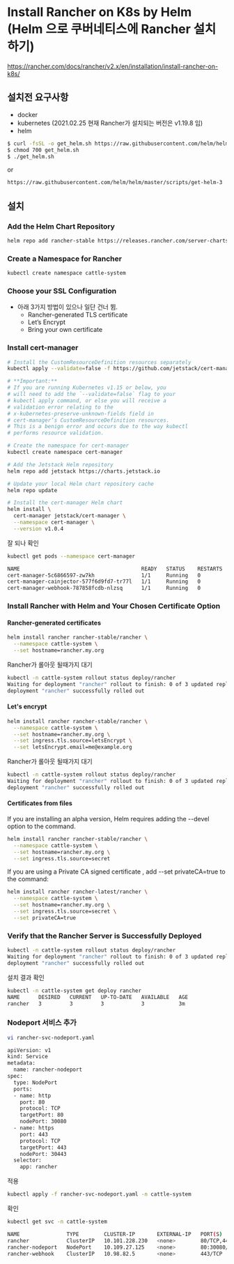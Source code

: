 # Install Rancher on K8s by Helm (Helm 으로 쿠버네티스에 Rancher 설치하기)
https://rancher.com/docs/rancher/v2.x/en/installation/install-rancher-on-k8s/

## 설치전 요구사항
- docker
- kubernetes (2021.02.25 현재 Rancher가 설치되는 버전은 v1.19.8 임)
- helm
```bash
$ curl -fsSL -o get_helm.sh https://raw.githubusercontent.com/helm/helm/master/scripts/get-helm-3
$ chmod 700 get_helm.sh
$ ./get_helm.sh
```
or
```bash
https://raw.githubusercontent.com/helm/helm/master/scripts/get-helm-3 | bash
```

## 설치

### Add the Helm Chart Repository
```bash
helm repo add rancher-stable https://releases.rancher.com/server-charts/stable
```

### Create a Namespace for Rancher
```bash
kubectl create namespace cattle-system
```

### Choose your SSL Configuration
- 아래 3가지 방법이 있으나 일단 건너 뜀.
  - Rancher-generated TLS certificate
  - Let’s Encrypt
  - Bring your own certificate

### Install cert-manager
```bash
# Install the CustomResourceDefinition resources separately
kubectl apply --validate=false -f https://github.com/jetstack/cert-manager/releases/download/v1.0.4/cert-manager.crds.yaml

# **Important:**
# If you are running Kubernetes v1.15 or below, you
# will need to add the `--validate=false` flag to your
# kubectl apply command, or else you will receive a
# validation error relating to the
# x-kubernetes-preserve-unknown-fields field in
# cert-manager’s CustomResourceDefinition resources.
# This is a benign error and occurs due to the way kubectl
# performs resource validation.

# Create the namespace for cert-manager
kubectl create namespace cert-manager

# Add the Jetstack Helm repository
helm repo add jetstack https://charts.jetstack.io

# Update your local Helm chart repository cache
helm repo update

# Install the cert-manager Helm chart
helm install \
  cert-manager jetstack/cert-manager \
  --namespace cert-manager \
  --version v1.0.4
```

잘 되나 확인
```bash
kubectl get pods --namespace cert-manager

NAME                                       READY   STATUS    RESTARTS   AGE
cert-manager-5c6866597-zw7kh               1/1     Running   0          2m
cert-manager-cainjector-577f6d9fd7-tr77l   1/1     Running   0          2m
cert-manager-webhook-787858fcdb-nlzsq      1/1     Running   0          2m
```

### Install Rancher with Helm and Your Chosen Certificate Option
#### Rancher-generated certificates
```bash
helm install rancher rancher-stable/rancher \
  --namespace cattle-system \
  --set hostname=rancher.my.org
```
Rancher가 롤아웃 될때가지 대기
```bash
kubectl -n cattle-system rollout status deploy/rancher
Waiting for deployment "rancher" rollout to finish: 0 of 3 updated replicas are available...
deployment "rancher" successfully rolled out
```
#### Let's encrypt
```bash
helm install rancher rancher-stable/rancher \
  --namespace cattle-system \
  --set hostname=rancher.my.org \
  --set ingress.tls.source=letsEncrypt \
  --set letsEncrypt.email=me@example.org
```
Rancher가 롤아웃 될때가지 대기
```bash
kubectl -n cattle-system rollout status deploy/rancher
Waiting for deployment "rancher" rollout to finish: 0 of 3 updated replicas are available...
deployment "rancher" successfully rolled out
```
#### Certificates from files
If you are installing an alpha version, Helm requires adding the --devel option to the command.
```bash
helm install rancher rancher-stable/rancher \
  --namespace cattle-system \
  --set hostname=rancher.my.org \
  --set ingress.tls.source=secret
```
If you are using a Private CA signed certificate , add --set privateCA=true to the command:
```bash
helm install rancher rancher-latest/rancher \
  --namespace cattle-system \
  --set hostname=rancher.my.org \
  --set ingress.tls.source=secret \
  --set privateCA=true
```

### Verify that the Rancher Server is Successfully Deployed
```bash
kubectl -n cattle-system rollout status deploy/rancher
Waiting for deployment "rancher" rollout to finish: 0 of 3 updated replicas are available...
deployment "rancher" successfully rolled out
```
설치 결과 확인
```bash
kubectl -n cattle-system get deploy rancher
NAME      DESIRED   CURRENT   UP-TO-DATE   AVAILABLE   AGE
rancher   3         3         3            3           3m
```

### Nodeport 서비스 추가
```bash
vi rancher-svc-nodeport.yaml

apiVersion: v1
kind: Service
metadata:
  name: rancher-nodeport
spec:
  type: NodePort
  ports:
  - name: http
    port: 80
    protocol: TCP
    targetPort: 80
    nodePort: 30080
  - name: https
    port: 443
    protocol: TCP
    targetPort: 443
    nodePort: 30443
  selector:
    app: rancher
```
적용
```bash
kubectl apply -f rancher-svc-nodeport.yaml -n cattle-system
```
확인
```bash
kubectl get svc -n cattle-system

NAME               TYPE        CLUSTER-IP       EXTERNAL-IP   PORT(S)                      AGE
rancher            ClusterIP   10.101.228.230   <none>        80/TCP,443/TCP               169m
rancher-nodeport   NodePort    10.109.27.125    <none>        80:30080/TCP,443:30443/TCP   52m
rancher-webhook    ClusterIP   10.98.82.5       <none>        443/TCP                      167m
```
